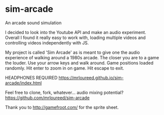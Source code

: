 # sim-arcade
An arcade sound simulation

I decided to look into the Youtube API and make an audio experiment. Overall I found it really easy to work with, loading multiple videos and controlling videos independently with JS.

My project is called 'Sim Arcade' as is meant to give one the audio experience of walking around a 1980s arcade. The closer you are to a game the louder. Use your arrow keys and walk around. Game positions loaded randomly. Hit enter to zoom in on game. Hit escape to exit.

HEADPHONES REQUIRED
https://mrloureed.github.io/sim-arcade/index.html

Feel free to clone, fork, whatever... audio mixing potential?
https://github.com/mrloureed/sim-arcade

Thank you to http://gamefroot.com/ for the sprite sheet.